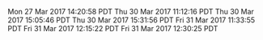 Mon 27 Mar 2017 14:20:58 PDT
Thu 30 Mar 2017 11:12:16 PDT
Thu 30 Mar 2017 15:05:46 PDT
Thu 30 Mar 2017 15:31:56 PDT
Fri 31 Mar 2017 11:33:55 PDT
Fri 31 Mar 2017 12:15:22 PDT
Fri 31 Mar 2017 12:30:25 PDT
